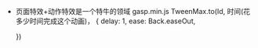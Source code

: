 - 页面特效+动作特效是一个特牛的领域
  gasp.min.js
  TweenMax.to(Id, 时间(花多少时间完成这个动画)， {
      delay: 1,
      ease: Back.easeOut,
      
  })
